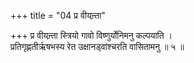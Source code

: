 +++
title = "04 प्र वीयन्र्ता"

+++
प्र वीयन्र्ता स्त्रियो गावो विष्णुर्योनिमनु कल्पयाति ।  
प्रतिगृह्णतीर्ऋषभस्य रेत उक्षानड्वांश्चरति वासितामनु ॥ ५ ॥